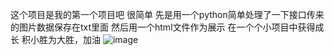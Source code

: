 这个项目是我的第一个项目吧
很简单
先是用一个python简单处理了一下接口传来的图片数据保存在txt里面
然后用一个html文件作为展示
在一个个小项目中获得成长
积小胜为大胜，加油
![image](https://github.com/user-attachments/assets/f577e8a3-9886-4938-9d91-9a2f307a94f4)
